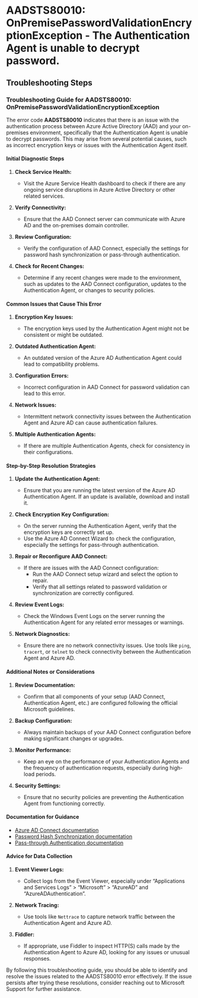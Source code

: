 # AADSTS80010: OnPremisePasswordValidationEncryptionException - The Authentication Agent is unable to decrypt password.


## Troubleshooting Steps
### Troubleshooting Guide for AADSTS80010: OnPremisePasswordValidationEncryptionException

The error code **AADSTS80010** indicates that there is an issue with the authentication process between Azure Active Directory (AAD) and your on-premises environment, specifically that the Authentication Agent is unable to decrypt passwords. This may arise from several potential causes, such as incorrect encryption keys or issues with the Authentication Agent itself.

#### Initial Diagnostic Steps

1. **Check Service Health:** 
   - Visit the Azure Service Health dashboard to check if there are any ongoing service disruptions in Azure Active Directory or other related services.

2. **Verify Connectivity:** 
   - Ensure that the AAD Connect server can communicate with Azure AD and the on-premises domain controller.

3. **Review Configuration:**
   - Verify the configuration of AAD Connect, especially the settings for password hash synchronization or pass-through authentication.

4. **Check for Recent Changes:**
   - Determine if any recent changes were made to the environment, such as updates to the AAD Connect configuration, updates to the Authentication Agent, or changes to security policies.

#### Common Issues that Cause This Error

1. **Encryption Key Issues:**
   - The encryption keys used by the Authentication Agent might not be consistent or might be outdated.
   
2. **Outdated Authentication Agent:**
   - An outdated version of the Azure AD Authentication Agent could lead to compatibility problems.

3. **Configuration Errors:**
   - Incorrect configuration in AAD Connect for password validation can lead to this error.

4. **Network Issues:**
   - Intermittent network connectivity issues between the Authentication Agent and Azure AD can cause authentication failures.

5. **Multiple Authentication Agents:**
   - If there are multiple Authentication Agents, check for consistency in their configurations.

#### Step-by-Step Resolution Strategies

1. **Update the Authentication Agent:**
   - Ensure that you are running the latest version of the Azure AD Authentication Agent. If an update is available, download and install it.

2. **Check Encryption Key Configuration:**
   - On the server running the Authentication Agent, verify that the encryption keys are correctly set up.
   - Use the Azure AD Connect Wizard to check the configuration, especially the settings for pass-through authentication.

3. **Repair or Reconfigure AAD Connect:**
   - If there are issues with the AAD Connect configuration:
     - Run the AAD Connect setup wizard and select the option to repair.
     - Verify that all settings related to password validation or synchronization are correctly configured.

4. **Review Event Logs:**
   - Check the Windows Event Logs on the server running the Authentication Agent for any related error messages or warnings.

5. **Network Diagnostics:**
   - Ensure there are no network connectivity issues. Use tools like `ping`, `tracert`, or `telnet` to check connectivity between the Authentication Agent and Azure AD.

#### Additional Notes or Considerations

1. **Review Documentation:**
   - Confirm that all components of your setup (AAD Connect, Authentication Agent, etc.) are configured following the official Microsoft guidelines.

2. **Backup Configuration:**
   - Always maintain backups of your AAD Connect configuration before making significant changes or upgrades.

3. **Monitor Performance:**
   - Keep an eye on the performance of your Authentication Agents and the frequency of authentication requests, especially during high-load periods.

4. **Security Settings:**
   - Ensure that no security policies are preventing the Authentication Agent from functioning correctly.

#### Documentation for Guidance

- [Azure AD Connect documentation](https://docs.microsoft.com/en-us/azure/active-directory/hybrid/whatis)
- [Password Hash Synchronization documentation](https://docs.microsoft.com/en-us/azure/active-directory/hybrid/how-to-connect-password-hash-synchronization)
- [Pass-through Authentication documentation](https://docs.microsoft.com/en-us/azure/active-directory/hybrid/how-to-connect-pta)

#### Advice for Data Collection

1. **Event Viewer Logs:**
   - Collect logs from the Event Viewer, especially under “Applications and Services Logs” > “Microsoft” > “AzureAD” and “AzureADAuthentication”.

2. **Network Tracing:**
   - Use tools like `Nettrace` to capture network traffic between the Authentication Agent and Azure AD.

3. **Fiddler:**
   - If appropriate, use Fiddler to inspect HTTP(S) calls made by the Authentication Agent to Azure AD, looking for any issues or unusual responses.

By following this troubleshooting guide, you should be able to identify and resolve the issues related to the AADSTS80010 error effectively. If the issue persists after trying these resolutions, consider reaching out to Microsoft Support for further assistance.